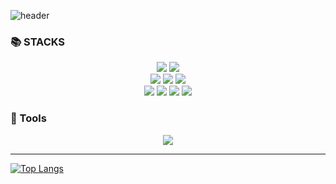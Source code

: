 
![header](https://capsule-render.vercel.app/api?type=blur&color=auto&height=300&section=header&text=nyeonseoioio%20github&fontSize=60)

### 📚 STACKS

<div align=center> 
  <img src="https://img.shields.io/badge/java-007396?style=for-the-badge&logo=java&logoColor=white"> 
  <img src="https://img.shields.io/badge/python-3776AB?style=for-the-badge&logo=python&logoColor=white"> 
  <br>
  
  <img src="https://img.shields.io/badge/html5-E34F26?style=for-the-badge&logo=html5&logoColor=white"> 
  <img src="https://img.shields.io/badge/css-1572B6?style=for-the-badge&logo=css3&logoColor=white"> 
  <img src="https://img.shields.io/badge/jquery-0769AD?style=for-the-badge&logo=jquery&logoColor=white">
  <br>
  
  <img src="https://img.shields.io/badge/mysql-4479A1?style=for-the-badge&logo=mysql&logoColor=white"> 
  <img src="https://img.shields.io/badge/mongoDB-47A248?style=for-the-badge&logo=MongoDB&logoColor=white">
  <img src="https://img.shields.io/badge/django-092E20?style=for-the-badge&logo=django&logoColor=white">
  <img src="https://img.shields.io/badge/bootstrap-7952B3?style=for-the-badge&logo=bootstrap&logoColor=white">
  <br>

</div>

### 🔧 Tools

<p align="center">
  <a href="https://skillicons.dev">
    <img src="https://skillicons.dev/icons?i=git,discord,notion,figma,github,vscode" />
  </a>
</p>

---




[![Top Langs](https://github-readme-stats.vercel.app/api/top-langs/?username=nyeonseoioio&layout=compact)](https://github.com/nyeonseoioio/github-readme-stats)

